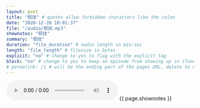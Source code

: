 ```yaml
---
layout: post
title: "假技" # quotes allow forbidden characters like the colon
date: "2020-12-28 10:01:37"
file: "/audio/假技.mp3"
shownotes: "假技"
summary: "假技"
duration: "file_duration" # audio length in min:sec
length: "file_length" # filesize in bytes
explicit: "no" # change to yes to flag with the explicit tag
block: "no" # change to yes to keep an episode from showing up in iTunes
# permalink: /1 # will be the ending part of the pages URL, delete to default to the title
---
```


<audio controls>
<source src="{{site.url}}{{site.baseurl}}{{ page.file }}" type="audio/x-mp3">
Your browser does not support the audio element.
</audio>
{{ page.shownotes }}
